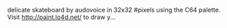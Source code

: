 delicate skateboard by audovoice in 32x32 #pixels using the C64 palette. Visit http://paint.lo4d.net/ to draw y... 